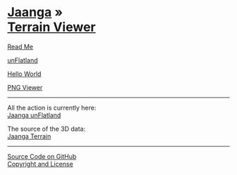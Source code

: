 [Jaanga](../index.html ) &raquo;<br>[Terrain Viewer]( ./index.html )
=================================================================

<p id=rm >
	<a href=JavaScript:displayPage("readme.md",rm); >Read Me</a>
</p>

<p id=uf >
	<a href=./un-flatland/index.html >unFlatland</a>
</p>

<p id=hw >
	<a href=./hello-world/index.html>Hello World</a>
</p>

<p id=pv >
	<a href=./png-viewer/index.html >PNG Viewer</a>
</p>

****

All the action is currently here:  
[Jaanga unFlatland]( ./un-flatland/index.html )

The source of the 3D data:  
[Jaanga Terrain]( ../terrain/index.html )


****

[Source Code on GitHub]( https://github.com/jaanga/terrain-viewer/ )  
[Copyright and License]( https://github.com/jaanga/jaanga.github.io/blob/master/jaanga-copyright-and-mit-license.md )